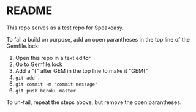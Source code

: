 # README

This repo serves as a test repo for Speakeasy.

To fail a build on purpose, add an open parantheses in the top line of the Gemfile.lock:
1. Open this repo in a text editor
1. Go to Gemfile.lock
1. Add a "(" after GEM in the top line to make it "GEM("
1. `git add .`
1. `git commit -m "commit message"`
1. `git push heroku master`








To un-fail, repeat the steps above, but remove the open parantheses.
